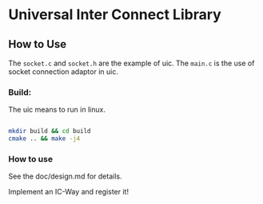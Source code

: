 <!--
 * @Author: gxl
 * @Date: 2024-12-19 19:33:23
 * @LastEditors: gxl
 * @LastEditTime: 2024-12-23 18:52:11
 * @FilePath: \uic\README.md
 * @Description: UIC README.
-->

# Universal Inter Connect Library

## How to Use

The `socket.c` and `socket.h` are the example of uic. The `main.c` is the use of socket connection adaptor in uic.

### Build:

The uic means to run in linux. 

```sh

mkdir build && cd build
cmake .. && make -j4

```

### How to use

See the doc/design.md for details.

Implement an IC-Way and register it!
